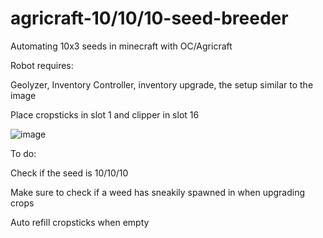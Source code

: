 # agricraft-10/10/10-seed-breeder
<p>Automating 10x3 seeds in minecraft with OC/Agricraft</p>

<p>Robot requires:</p>
<p>Geolyzer, Inventory Controller, inventory upgrade, the setup similar to the image</p>
<p>Place cropsticks in slot 1 and clipper in slot 16</p>

![image](https://i.imgur.com/pwwtbs4.png)


<p>To do:</p>
<p>Check if the seed is 10/10/10</p>
<p>Make sure to check if a weed has sneakily spawned in when upgrading crops</p>
<p>Auto refill cropsticks when empty</p>
